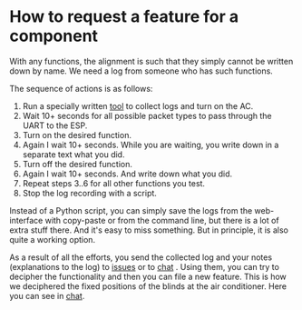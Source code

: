 # How to request a feature for a component #

With any functions, the alignment is such that they simply cannot be written down by name.
We need a log from someone who has such functions.

The sequence of actions is as follows:
1. Run a specially written [tool](https://github.com/GrKoR/ac_python_logger) to collect logs and turn on the AC.
2. Wait 10+ seconds for all possible packet types to pass through the UART to the ESP.
3. Turn on the desired function.
4. Again I wait 10+ seconds. While you are waiting, you write down in a separate text what you did.
5. Turn off the desired function.
6. Again I wait 10+ seconds. And write down what you did.
7. Repeat steps 3..6 for all other functions you test.
8. Stop the log recording with a script.

Instead of a Python script, you can simply save the logs from the web-interface with copy-paste or from the command line, but there is a lot of extra stuff there. And it's easy to miss something. But in principle, it is also quite a working option.

As a result of all the efforts, you send the collected log and your notes (explanations to the log) to [issues](https://github.com/GrKoR/esphome_aux_ac_component/issues) or to [chat](https://t.me/aux_ac) . Using them, you can try to decipher the functionality and then you can file a new feature.
This is how we deciphered the fixed positions of the blinds at the air conditioner. Here you can see in [chat](https://t.me/aux_ac/6308).

